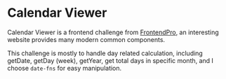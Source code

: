 # Calendar Viewer

Calendar Viewer is a frontend challenge from [FrontendPro](https://www.frontendpro.dev/frontend-coding-challenges/calendar-viewer-component-KnvtY1kLkwCisNB2LTsG), an interesting website provides many modern common components.

This challenge is mostly to handle day related calculation, including getDate, getDay (week), getYear, get total days in specific month, and I choose `date-fns` for easy manipulation.
